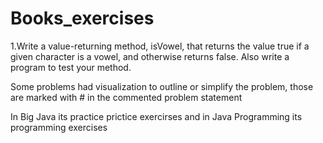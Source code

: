 # Books_exercises

1.Write a value-returning method, isVowel, that returns the value true if a
given character is a vowel, and otherwise returns false. Also write a
program to test your method.

Some problems had visualization to outline or simplify the problem, those are marked
with # in the commented problem statement 

In Big Java its practice prictice exercirses and in Java Programming its programming
exercises